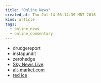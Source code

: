 ```yaml
---
title: "Online News"
created_at: Thu Jul 14 03:14:39 MDT 2016
kind: article
tags:
  - online_news
  - online_commentary
---
```


<ul>
  <li>drudgereport</li>
  <li>instapundit</li>
  <li>zerohedge</li>
  <li><a href="https://www.youtube.com/watch?v=y60wDzZt8yg" target="_blank">Sky News Live</a></li>
  <li><a href="http://www.alt-market.com/" target="_blank">alt-market.com</a></li>
  <li><a href="https://www.youtube.com/watch?v=wOSIanrxmNA" target="_blank">red ice</a></li>
</ul>





<!--
html boilerplate
<a href="" target="_blank"></a>
<a name=""></a>
<img src="" width="400px">
<ul>
  <li></li>
</ul>
<pre>
</pre>
<pre><code>
</code></pre>
-->
